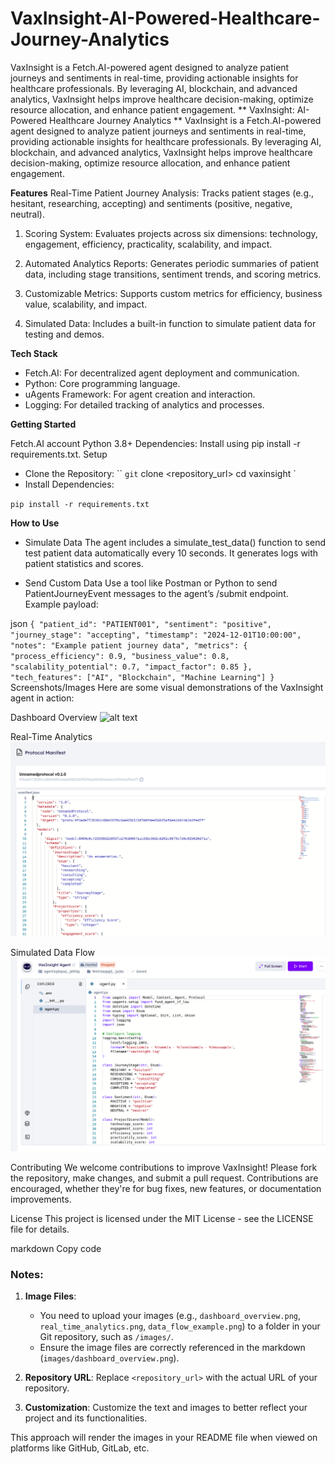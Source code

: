 # VaxInsight-AI-Powered-Healthcare-Journey-Analytics
VaxInsight is a Fetch.AI-powered agent designed to analyze patient journeys and sentiments in real-time, providing actionable insights for healthcare professionals. By leveraging AI, blockchain, and advanced analytics, VaxInsight helps improve healthcare decision-making, optimize resource allocation, and enhance patient engagement.
** VaxInsight: AI-Powered Healthcare Journey Analytics **
VaxInsight is a Fetch.AI-powered agent designed to analyze patient journeys and sentiments in real-time, providing actionable insights for healthcare professionals. By leveraging AI, blockchain, and advanced analytics, VaxInsight helps improve healthcare decision-making, optimize resource allocation, and enhance patient engagement.

**Features**
Real-Time Patient Journey Analysis: Tracks patient stages (e.g., hesitant, researching, accepting) and sentiments (positive, negative, neutral).

1. Scoring System: Evaluates projects across six dimensions: technology, engagement, efficiency, practicality, scalability, and impact.

2. Automated Analytics Reports: Generates periodic summaries of patient data, including stage transitions, sentiment trends, and scoring metrics.
3. Customizable Metrics: Supports custom metrics for efficiency, business value, scalability, and impact.
4. Simulated Data: Includes a built-in function to simulate patient data for testing and demos.

**Tech Stack**

- Fetch.AI: For decentralized agent deployment and communication.
- Python: Core programming language.
- uAgents Framework: For agent creation and interaction.
- Logging: For detailed tracking of analytics and processes.

**Getting Started**

Fetch.AI account
Python 3.8+
Dependencies: Install using pip install -r requirements.txt.
Setup

- Clone the Repository:
``
`git` clone <repository_url>
cd vaxinsight
`
- Install Dependencies:

`pip install -r requirements.txt`

**How to Use** 

- Simulate Data
The agent includes a simulate_test_data() function to send test patient data automatically every 10 seconds. It generates logs with patient statistics and scores.

- Send Custom Data
Use a tool like Postman or Python to send PatientJourneyEvent messages to the agent’s /submit endpoint. Example payload:

json
`
{
  "patient_id": "PATIENT001",
  "sentiment": "positive",
  "journey_stage": "accepting",
  "timestamp": "2024-12-01T10:00:00",
  "notes": "Example patient journey data",
  "metrics": {
    "process_efficiency": 0.9,
    "business_value": 0.8,
    "scalability_potential": 0.7,
    "impact_factor": 0.85
  },
  "tech_features": ["AI", "Blockchain", "Machine Learning"]
}
`
Screenshots/Images
Here are some visual demonstrations of the VaxInsight agent in action:

Dashboard Overview
![alt text]([https://github.com/devdattatalele/VaxInsight-AI-Powered-Healthcare-Journey-Analytics/blob/main/Screenshot%20from%202024-12-01%2018-19-09.png)

Real-Time Analytics
![alt text](https://github.com/devdattatalele/VaxInsight-AI-Powered-Healthcare-Journey-Analytics/blob/main/Screenshot%20from%202024-12-01%2018-25-29.png)

Simulated Data Flow
![alt text](https://github.com/devdattatalele/VaxInsight-AI-Powered-Healthcare-Journey-Analytics/blob/main/Screenshot%20from%202024-12-01%2018-25-02.png)

Contributing
We welcome contributions to improve VaxInsight! Please fork the repository, make changes, and submit a pull request. Contributions are encouraged, whether they're for bug fixes, new features, or documentation improvements.

License
This project is licensed under the MIT License - see the LICENSE file for details.

markdown
Copy code

### Notes:
1. **Image Files**: 
   - You need to upload your images (e.g., `dashboard_overview.png`, `real_time_analytics.png`, `data_flow_example.png`) to a folder in your Git repository, such as `/images/`.
   - Ensure the image files are correctly referenced in the markdown (`images/dashboard_overview.png`).

2. **Repository URL**: Replace `<repository_url>` with the actual URL of your repository.

3. **Customization**: Customize the text and images to better reflect your project and its functionalities.

This approach will render the images in your README file when viewed on platforms like GitHub, GitLab, etc.
